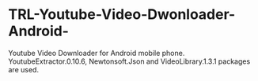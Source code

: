 # TRL-Youtube-Video-Dwonloader-Android-
Youtube Video Downloader for Android mobile phone. YoutubeExtractor.0.10.6, Newtonsoft.Json and VideoLibrary.1.3.1 packages are used. 
